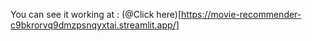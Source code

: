 You can see it working at : (@Click here)[https://movie-recommender-c9bkrorvq9dmzpsnqyxtai.streamlit.app/]
